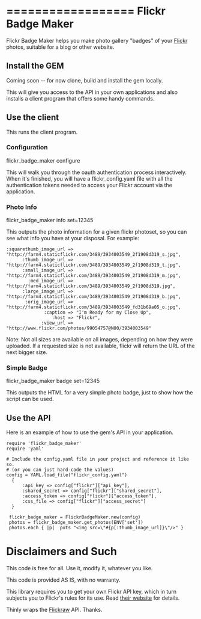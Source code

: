 ==================
Flickr Badge Maker
==================

Flickr Badge Maker helps you make photo gallery "badges" of your [Flickr](http://www.flickr.com) photos, suitable for a blog or other website.

##  Install the GEM

Coming soon -- for now clone, build and install the gem locally.

This will give you access to the API in your own applications and also installs a client program that offers some handy commands.

## Use the client
	
This runs the client program.

### Configuration

   flickr_badge_maker configure

This will walk you through the oauth authentication process interactively.  When it's finished,
you will have a flickr_config.yaml file with all the authentication tokens needed to access your Flickr
account via the application.

### Photo Info

  flickr_badge_maker info set=12345

This outputs the photo information for a given flickr photoset, so you can see what info
you have at your disposal.  For example:

	:squarethumb_image_url => "http://farm4.staticflickr.com/3489/3934003549_2f1908d319_s.jpg",
	      :thumb_image_url => "http://farm4.staticflickr.com/3489/3934003549_2f1908d319_t.jpg",
	      :small_image_url => "http://farm4.staticflickr.com/3489/3934003549_2f1908d319_m.jpg",
	        :med_image_url => "http://farm4.staticflickr.com/3489/3934003549_2f1908d319.jpg",
	      :large_image_url => "http://farm4.staticflickr.com/3489/3934003549_2f1908d319_b.jpg",
	       :orig_image_url => "http://farm4.staticflickr.com/3489/3934003549_fd31b69a05_o.jpg",
	              :caption => "I'm Ready for my Close Up",
	                 :host => "Flickr",
	             :view_url => "http://www.flickr.com/photos/99054757@N00/3934003549"

Note:  Not all sizes are available on all images, depending on how they were uploaded.  If a requested
size is not available, flickr will return the URL of the next bigger size.

### Simple Badge

  flickr_badge_maker badge set=12345

This outputs the HTML for a very simple photo badge, just to show how the script can be used.

## Use the API

Here is an example of how to use the gem's API in your application.

    require 'flickr_badge_maker'
    require 'yaml'

    # Include the config.yaml file in your project and reference it like so.
    # (or you can just hard-code the values)
    config = YAML.load_file("flickr_config.yaml")
      {
          :api_key => config["flickr"]["api_key"],
          :shared_secret => config["flickr"]["shared_secret"],
          :access_token => config["flickr"]["access_token"],
          :css_file => config["flickr"]["access_secret"]
      }

     flickr_badge_maker = FlickrBadgeMaker.new(config)
     photos = flickr_badge_maker.get_photos(ENV['set'])
     photos.each { |p|  puts "<img src=\"#{p[:thumb_image_url]}\"/>" }

# Disclaimers and Such

This code is free for all.  Use it, modify it, whatever you like.

This code is provided AS IS, with no warranty.

This library requires you to get your own Flickr API key, which in turn subjects you to Flickr's rules for its use.  Read [their website](http://www.flickr.com/services/api/tos/) for details.

Thinly wraps the [Flickraw](https://github.com/hanklords/flickraw) API.  Thanks.